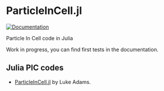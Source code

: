 # ParticleInCell.jl

[![Documentation](https://github.com/juliavlasov/ParticleInCell.jl/workflows/Documentation/badge.svg)](https://juliavlasov.github.io/ParticleIncell.jl/dev)

Particle In Cell code in Julia

Work in progress, you can find first tests in the documentation.

## Julia PIC codes 

- [ParticleInCell.jl](https://github.com/adamslc/ParticleInCell.jl) by Luke Adams.
